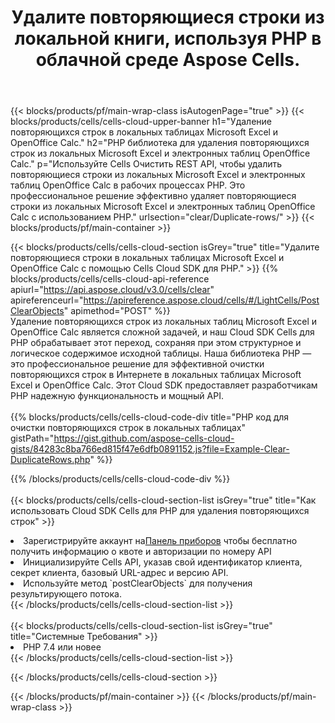 ﻿---
title:  Удалите повторяющиеся строки из локальной книги, используя PHP в облачной среде Aspose Cells.
description:  Облачные API и SDK для очистки повторяющихся строк в Microsoft Excel и OpenOffice Calc с использованием PHP. Удаляйте повторяющиеся строки в локальных таблицах с помощью облачного SDK Cells для PHP.
---
{{< blocks/products/pf/main-wrap-class isAutogenPage="true" >}}
{{< blocks/products/cells/cells-cloud-upper-banner h1="Удаление повторяющихся строк в локальных таблицах Microsoft Excel и OpenOffice Calc." h2="PHP библиотека для удаления повторяющихся строк из локальных Microsoft Excel и электронных таблиц OpenOffice Calc." p="Используйте Cells Очистить REST API, чтобы удалить повторяющиеся строки из локальных Microsoft Excel и электронных таблиц OpenOffice Calc в рабочих процессах PHP. Это профессиональное решение эффективно удаляет повторяющиеся строки из локальных Microsoft Excel и электронных таблиц OpenOffice Calc с использованием PHP." urlsection="clear/Duplicate-rows/" >}}
{{< blocks/products/pf/main-container >}}

{{< blocks/products/cells/cells-cloud-section isGrey="true" title="Удалите повторяющиеся строки в локальных таблицах Microsoft Excel и OpenOffice Calc с помощью Cells Cloud SDK для PHP." >}}
{{% blocks/products/cells/cells-cloud-api-reference apiurl="https://api.aspose.cloud/v3.0/cells/clear" apireferenceurl="https://apireference.aspose.cloud/cells/#/LightCells/PostClearObjects" apimethod="POST" %}}
<br/>
Удаление повторяющихся строк из локальных таблиц Microsoft Excel и OpenOffice Calc является сложной задачей, и наш Cloud SDK Cells для PHP обрабатывает этот переход, сохраняя при этом структурное и логическое содержимое исходной таблицы. Наша библиотека PHP — это профессиональное решение для эффективной очистки повторяющихся строк в Интернете в локальных таблицах Microsoft Excel и OpenOffice Calc. Этот Cloud SDK предоставляет разработчикам PHP надежную функциональность и мощный API.
<br/>
<br/>
{{% blocks/products/cells/cells-cloud-code-div title="PHP код для очистки повторяющихся строк в локальных таблицах" gistPath="https://gist.github.com/aspose-cells-cloud-gists/84283c8ba766ed815f47e6dfb0891152.js?file=Example-Clear-DuplicateRows.php" %}}
  
{{% /blocks/products/cells/cells-cloud-code-div %}}
<br/>
<br/>
{{< blocks/products/cells/cells-cloud-section-list isGrey="true" title="Как использовать Cloud SDK Cells для PHP для удаления повторяющихся строк" >}}
<li> Зарегистрируйте аккаунт на<a href="https://dashboard.aspose.cloud/">Панель приборов</a> чтобы бесплатно получить информацию о квоте и авторизации по номеру API</li>
<li>Инициализируйте Cells API, указав свой идентификатор клиента, секрет клиента, базовый URL-адрес и версию API.</li>
<li>Используйте метод `postClearObjects` для получения результирующего потока.</li>
{{< /blocks/products/cells/cells-cloud-section-list >}}
<br/>
<br/>
{{< blocks/products/cells/cells-cloud-section-list isGrey="true" title="Системные Требования" >}}
<li>PHP 7.4 или новее</li>
{{< /blocks/products/cells/cells-cloud-section-list >}}

{{< /blocks/products/cells/cells-cloud-section >}}

{{< /blocks/products/pf/main-container >}}
{{< /blocks/products/pf/main-wrap-class >}}
